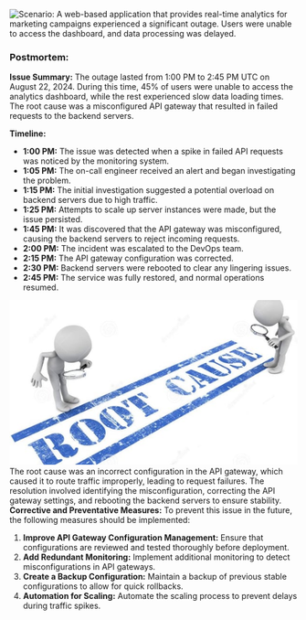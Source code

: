 
![**Scenario:**](./postmoterm_technical.webp)
A web-based application that provides real-time analytics for marketing campaigns experienced a significant outage. Users were unable to access the dashboard, and data processing was delayed.


### **Postmortem:**

**Issue Summary:**
The outage lasted from 1:00 PM to 2:45 PM UTC on August 22, 2024. During this time, 45% of users were unable to access the analytics dashboard, while the rest experienced slow data loading times. The root cause was a misconfigured API gateway that resulted in failed requests to the backend servers.

**Timeline:**
- **1:00 PM:** The issue was detected when a spike in failed API requests was noticed by the monitoring system.
- **1:05 PM:** The on-call engineer received an alert and began investigating the problem.
- **1:15 PM:** The initial investigation suggested a potential overload on backend servers due to high traffic.
- **1:25 PM:** Attempts to scale up server instances were made, but the issue persisted.
- **1:45 PM:** It was discovered that the API gateway was misconfigured, causing the backend servers to reject incoming requests.
- **2:00 PM:** The incident was escalated to the DevOps team.
- **2:15 PM:** The API gateway configuration was corrected.
- **2:30 PM:** Backend servers were rebooted to clear any lingering issues.
- **2:45 PM:** The service was fully restored, and normal operations resumed.


![**Root Cause and Resolution:**](./postmoterm_root_cause.webp)
The root cause was an incorrect configuration in the API gateway, which caused it to route traffic improperly, leading to request failures. The resolution involved identifying the misconfiguration, correcting the API gateway settings, and rebooting the backend servers to ensure stability.
**Corrective and Preventative Measures:**
To prevent this issue in the future, the following measures should be implemented:
1. **Improve API Gateway Configuration Management:** Ensure that configurations are reviewed and tested thoroughly before deployment.
2. **Add Redundant Monitoring:** Implement additional monitoring to detect misconfigurations in API gateways.
3. **Create a Backup Configuration:** Maintain a backup of previous stable configurations to allow for quick rollbacks.
4. **Automation for Scaling:** Automate the scaling process to prevent delays during traffic spikes.
